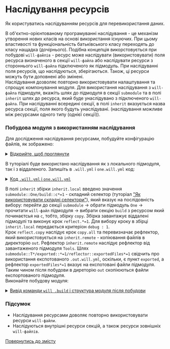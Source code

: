 
# Наслідування ресурсів

Як користуватись наслідуванням ресурсів для перевикористання даних.

В об'єктно-орієнтованому програмуванні наслідування - це механізм утворення нових класів на основі використання існуючих. При цьому властивості та функціональність батьківського класу переходять до класу нащадка (дочірнього). Подібна концепція викорстовується при побудові `will-файлів` - ресурс може наслідувати (використовувати) поля ресурса визначеного в секції `will-файла` або наслідувати ресурси з стороннього `will-файла` підключеного як підмодуль. При наслідуванні поля ресурсів, що наслідуються, зберігаються. Також, ці ресурси можуть бути доповнені або змінені.  
Наслідування дозволяє повторно використовувати налаштування та спрощує компонування модуля. Для використання наслідування з `will-файла` підмодуля, вкажіть шлях до підмодуля в секції `submodule` та в полі `inherit` шлях до ресурса, який буде унаслідувано з підключеного `will-файла`. При наслідуванні всередині секції, в полі `inherit` вказується назва ресурса секції, поля якого будуть унаслідувані. (наслідування можливе між ресурсами одного типу (однієї секції)).   

### Побудова модуля з використанням наслідування
Для дослідження наслідування ресурсами, побудуйте конфігурацію файлів, як зображено:

<details>
  <summary><u>Відкрийте, щоб проглянути</u></summary>

```

inheritability
      ├── one
      │    └── one.will.yml
      └── .will.yml

```

</details>

В туторіалі буде використано наслідування як з локального підмодуля, так і з віддаленого. Запишіть в `.will.yml` i `one.will.yml` код:

<details>
  <summary><u>Код <code>.will.yml</code> i <code>one.will.yml</code></u></summary>
<p>Помістіть в <code>.will.yml</code></p>

```yaml
about :

  name : inheritability
  description : "To use resources inheritability"
  version : 0.0.1

path :

  out : 'out'

submodule :

   One : ./one/one.will.yml
   Tools : git+https:///github.com/Wandalen/wTools.git/out/wTools#master

reflector :

  inherit.remote:
    inherit : submodule::T*/exported::*=1/reflector::exportedFiles*=1
    dst:
      filePath: path::out
    criterion:
      debug: [ 0,1 ]

step :

  copy.all :
    inherit : predefined.reflect
    reflector : reflector::reflect.*
    criterion:
      debug: [ 0,1 ]

  reflect.copy :
    inherit : copy*
    reflector : reflector::inherit.*=1
    criterion:
      debug: 1

build :

  inherit.local :
    inherit: submodule::One/build::c*=1
    criterion :
      default : 1
      debug : 1

```

<p>Помістіть в <code>one.will.yml</code></p>

```yaml
build :

  copy :
    criterion :
      debug : [ 0,1 ]
    steps :
      - submodules.download
      - reflect.*=1

```

</details>

В полі `inherit` збірки `inherit.local` введено значення `submodule::One/build::c*=1` - складний селектор (туторіал ["Як використовувати складні селектори"](SelectorComplex.md)), який вказує на послідовність вибору: перейти до секції `submodule` -> обрати підмодуль `One` -> прочитати `will-файл` підмодуля -> вибрати секцію `build` з ресурсом який починаєтсья на `c`, тобто, збірку `copy`. Збірка завантажує віддалені підмодулі та виконує крок `reflect.*=1`. Для вибору кроку в збірці `inherit.local` передається критеріон `debug : 1`.  
Крок `reflect.copy` наслідує крок `copy.all` та перевизначає рефлектор, який використовується на `inherit.remote` - копіювання файлів в директорію `out`. Рефлектор `inherit.remote` наслідує рефлектор від завантаженого підмодуля `Tools`. Шлях `submodule::T*/exported::*=1/reflector::exportedFiles*=1` свідчить про використання експотованого `.out.will.yml`, оскільки, є пункт `exported`, а рефлектор `exportedFiles*=1` вказує на експотовані файли підмодуля. Таким чином після побудови в диреторію `out` скопіюються файли експортованого підмодуля.  
Виконайте побудову модуля:  

<details>
  <summary><u>Вивід команди <code>will .build</code> і структура модуля після побудови</u></summary>

```
[user@user ~]$ will .build
...
  Building inherit.local
     . Read : /path_to_file/.module/Tools/out/wTools.out.will.yml
     + module::Tools was downloaded in 13.797s
   + 1/2 submodule(s) of module::inherit were downloaded in 13.803s
   + reflect.copy.debug reflected 56 files /path_to_file/ : out <- .module/Tools/proto in 1.809s
  Built inherit.local in 15.695s

```

<p>Структура модуля після експорту</p>

```
inheritability
      ├── .module
      │       └── Tools
      ├── one
      │    └── one.will.yml
      ├── out
      │    └── dwtools
      └── .will.yml

```

</details>

### Підсумок  
- Наслідування ресурсами доволяє повторно використовувати ресурси `will-файли`.
- Наслідуються внутрішні ресурси секцій, а також ресурси зовнішніх `will-файлів`.

[Повернутись до змісту](../README.md#tutorials)
